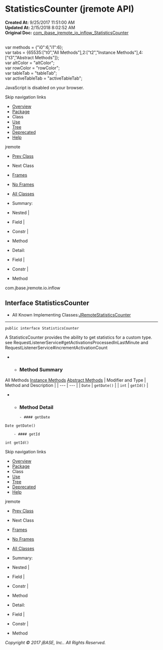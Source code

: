 # StatisticsCounter (jremote   API)

**Created At:** 9/25/2017 11:51:00 AM  
**Updated At:** 2/15/2018 8:02:52 AM  
**Original Doc:** [com_jbase_jremote_io_inflow_StatisticsCounter](https://docs.jbase.com/39256-inflow/com_jbase_jremote_io_inflow_StatisticsCounter)  

<!--<br>    try {<br>        if (location.href.indexOf('is-external=true') == -1) {<br>            parent.document.title="StatisticsCounter (jremote   API)";<br>        }<br>    }<br>    catch(err) {<br>    }<br>//--><br>var methods = {"i0":6,"i1":6};<br>var tabs = {65535:["t0","All Methods"],2:["t2","Instance Methods"],4:["t3","Abstract Methods"]};<br>var altColor = "altColor";<br>var rowColor = "rowColor";<br>var tableTab = "tableTab";<br>var activeTableTab = "activeTableTab";
JavaScript is disabled on your browser.

Skip navigation links

- [Overview](../../../../../overview-summary.html)
- [Package](/39256-inflow/com_jbase_jremote_io_inflow_package-summary)
- Class
- [Use](/39257-class-use/com_jbase_jremote_io_inflow_class-use_StatisticsCounter)
- [Tree](/39256-inflow/com_jbase_jremote_io_inflow_package-tree)
- [Deprecated](../../../../../deprecated-list.html)
- [Help](../../../../../help-doc.html)


jremote <br>

- [Prev Class](/39256-inflow/com_jbase_jremote_io_inflow_RequestProcessingAbstractFactory "interface in com.jbase.jremote.io.inflow")
- Next Class


- [Frames](../../../../../index.html?com/jbase/jremote/io/inflow//39256-inflow/com_jbase_jremote_io_inflow_StatisticsCounter)
- [No Frames](/39256-inflow/com_jbase_jremote_io_inflow_StatisticsCounter)


- [All Classes](../../../../../allclasses-noframe.html)


<!--<br>  allClassesLink = document.getElementById("allclasses\_navbar\_top");<br>  if(window==top) {<br>    allClassesLink.style.display = "block";<br>  }<br>  else {<br>    allClassesLink.style.display = "none";<br>  }<br>  //-->

- Summary:
- Nested |
- Field |
- Constr |
- Method


- Detail:
- Field |
- Constr |
- Method

com.jbase.jremote.io.inflow

## Interface StatisticsCounter

- All Known Implementing Classes:[JRemoteStatisticsCounter](../../../../../com/jbase/jremote/jca/mbean/JRemote/39256-inflow/com_jbase_jremote_io_inflow_StatisticsCounter "class in com.jbase.jremote.jca.mbean")
* * *


```
public interface StatisticsCounter
```

A StatisticsCounter provides the ability to get statistics for a custom type.<br> see RequestListenerService#getActivationsProcessedInLastMinute and<br> RequestListenerService#incrementActivationCount

- - ### Method Summary


All Methods [Instance Methods](javascript:show%282%29;) [Abstract Methods](javascript:show%284%29;) | Modifier and Type | Method and Description |
| --- | --- |
| `Date` | `getDate()`  |
| `int` | `getId()`  |

- - ### Method Detail

        - #### getDate

```
Date getDate()
```


        - #### getId

```
int getId()
```

Skip navigation links

- [Overview](../../../../../overview-summary.html)
- [Package](/39256-inflow/com_jbase_jremote_io_inflow_package-summary)
- Class
- [Use](/39257-class-use/com_jbase_jremote_io_inflow_class-use_StatisticsCounter)
- [Tree](/39256-inflow/com_jbase_jremote_io_inflow_package-tree)
- [Deprecated](../../../../../deprecated-list.html)
- [Help](../../../../../help-doc.html)


jremote <br>

- [Prev Class](/39256-inflow/com_jbase_jremote_io_inflow_RequestProcessingAbstractFactory "interface in com.jbase.jremote.io.inflow")
- Next Class


- [Frames](../../../../../index.html?com/jbase/jremote/io/inflow//39256-inflow/com_jbase_jremote_io_inflow_StatisticsCounter)
- [No Frames](/39256-inflow/com_jbase_jremote_io_inflow_StatisticsCounter)


- [All Classes](../../../../../allclasses-noframe.html)


<!--<br>  allClassesLink = document.getElementById("allclasses\_navbar\_bottom");<br>  if(window==top) {<br>    allClassesLink.style.display = "block";<br>  }<br>  else {<br>    allClassesLink.style.display = "none";<br>  }<br>  //-->

- Summary:
- Nested |
- Field |
- Constr |
- Method


- Detail:
- Field |
- Constr |
- Method

*Copyright © 2017 jBASE, Inc.. All Rights Reserved.*
